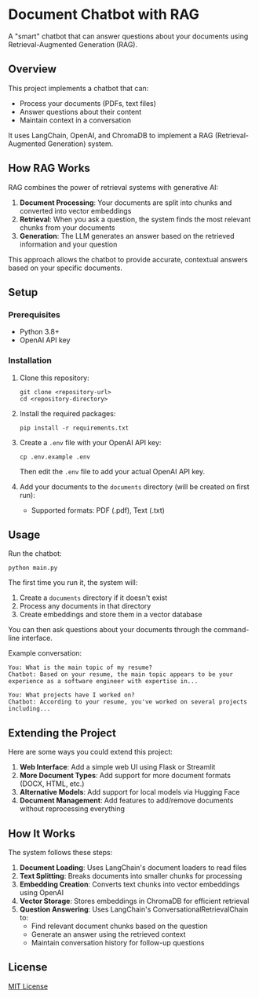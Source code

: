 # Document Chatbot with RAG

A "smart" chatbot that can answer questions about your documents using Retrieval-Augmented Generation (RAG).

## Overview

This project implements a chatbot that can:
- Process your documents (PDFs, text files)
- Answer questions about their content
- Maintain context in a conversation

It uses LangChain, OpenAI, and ChromaDB to implement a RAG (Retrieval-Augmented Generation) system.

## How RAG Works

RAG combines the power of retrieval systems with generative AI:

1. **Document Processing**: Your documents are split into chunks and converted into vector embeddings
2. **Retrieval**: When you ask a question, the system finds the most relevant chunks from your documents
3. **Generation**: The LLM generates an answer based on the retrieved information and your question

This approach allows the chatbot to provide accurate, contextual answers based on your specific documents.

## Setup

### Prerequisites

- Python 3.8+
- OpenAI API key

### Installation

1. Clone this repository:
   ```
   git clone <repository-url>
   cd <repository-directory>
   ```

2. Install the required packages:
   ```
   pip install -r requirements.txt
   ```

3. Create a `.env` file with your OpenAI API key:
   ```
   cp .env.example .env
   ```
   Then edit the `.env` file to add your actual OpenAI API key.

4. Add your documents to the `documents` directory (will be created on first run):
   - Supported formats: PDF (.pdf), Text (.txt)

## Usage

Run the chatbot:
```
python main.py
```

The first time you run it, the system will:
1. Create a `documents` directory if it doesn't exist
2. Process any documents in that directory
3. Create embeddings and store them in a vector database

You can then ask questions about your documents through the command-line interface.

Example conversation:
```
You: What is the main topic of my resume?
Chatbot: Based on your resume, the main topic appears to be your experience as a software engineer with expertise in...

You: What projects have I worked on?
Chatbot: According to your resume, you've worked on several projects including...
```

## Extending the Project

Here are some ways you could extend this project:

1. **Web Interface**: Add a simple web UI using Flask or Streamlit
2. **More Document Types**: Add support for more document formats (DOCX, HTML, etc.)
3. **Alternative Models**: Add support for local models via Hugging Face
4. **Document Management**: Add features to add/remove documents without reprocessing everything

## How It Works

The system follows these steps:

1. **Document Loading**: Uses LangChain's document loaders to read files
2. **Text Splitting**: Breaks documents into smaller chunks for processing
3. **Embedding Creation**: Converts text chunks into vector embeddings using OpenAI
4. **Vector Storage**: Stores embeddings in ChromaDB for efficient retrieval
5. **Question Answering**: Uses LangChain's ConversationalRetrievalChain to:
   - Find relevant document chunks based on the question
   - Generate an answer using the retrieved context
   - Maintain conversation history for follow-up questions

## License

[MIT License](LICENSE)
